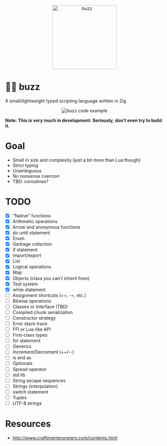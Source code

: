 <p align="center">
    <img src="https://github.com/giann/buzz/raw/main/logo.png" alt="buzz" width="204" height="204">
</p>

# 👨‍🚀 buzz
A small/lightweight typed scripting language written in Zig

<p align="center">
    <img src="https://github.com/giann/buzz/raw/main/example.png" alt="buzz code example">
</p>

**Note: This is very much in development. Seriously, don't even try to build it.**

# Goal
- Small in size and complexity (just a bit more than Lua though)
- Strict typing
- Unambiguous
- No nonsense coercion
- TBD: coroutines?

# TODO
- [X] "Native" functions
- [X] Arithmetic operations
- [X] Arrow and anonymous functions
- [X] do until statement
- [X] Enum
- [X] Garbage collection
- [X] if statement
- [X] import/export
- [X] List
- [X] Logical operations
- [X] Map
- [X] Objects (class you can't inherit from)
- [X] Test system
- [X] while statement
- [ ] Assignment shortcuts (+=, -=, etc.)
- [ ] Bitwise operations
- [ ] Classes or Interface (TBD)
- [ ] Compiled chunk serialization
- [ ] Constructor strategy
- [ ] Error stack trace
- [ ] FFI or Lua-like API
- [ ] First-class types
- [ ] for statement
- [ ] Generics
- [ ] Increment/Decrement (++/--)
- [ ] is and as
- [ ] Optionals
- [ ] Spread operator
- [ ] std lib
- [ ] String escape sequences
- [ ] Strings (interpolation)
- [ ] switch statement
- [ ] Tuples
- [ ] UTF-8 strings

# Resources
- http://www.craftinginterpreters.com/contents.html
